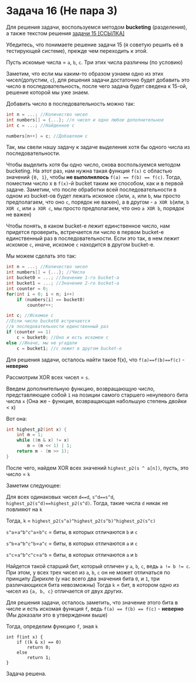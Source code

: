 
# Задача 16 (Не пара 3)
Для решения задачи, воспользуемся методом **bucketing** (разделения), а также текстом решения [задачи 15 [ССЫЛКА]](https://github.com/hse-du/hse-walkthrough/blob/main/contests/02/15.md)

Убедитесь, что понимаете решение задачи 15 (я советую решить её в тестирующей системе), прежде чем переходить к этой.

Пусть искомые числа = `a`, `b`, `c`. Три этих числа различны (по условию)

Заметим, что если мы каким-то образом узнаем одно из этих чисел(допустим, `c`), для решения задачи достаточно будет добавить это число в последовательность, после чего задача будет сведена к 15-ой, решение которой мы уже знаем.

Добавить число в последовательность можно так:
```c
int n = ...; //Количество чисел
int numbers[] = {...}; //n чисел и одно любое дополнительное
int c = ...; //Найденное c

numbers[n++] = c; //Добавляем c
```

Так, мы свели нашу задачу к задаче выделения хотя бы одного числа из последовательности.

Чтобы выделить хотя бы одно число, снова воспользуемся методом bucketing.
На этот раз, нам нужна такая функция `f(x)` с областью значений `{0, 1}`, чтобы **не выполнялось** `f(a) == f(b) == f(c)`. Тогда, поместим число x в `f(x)`-й bucket таким же способом, как и в первой задаче.
Заметим, что после обработки всей последовательности в одном из bucket-ов будет лежать искомое `c`(или, `a`, или `b`, мы просто предполагаем, что оно `c`, порядок не важен), а в другом - `a XOR b`(или, `b XOR c`, или `a XOR c`, мы просто предполагаем, что оно `a XOR b`, порядок не важен)

Чтобы понять, в каком bucket-е лежит единственное число, нам придется проверить, встречается ли число в первом bucket-е единственный раз в последовательности. Если это так, в нем лежит искомое `c`, иначе, искомое `c` находится в другом bucket-е.

Мы можем сделать это так:
```c
int n = ...; //Количество чисел
int numbers[] = {...}; //Числа
int bucket0 = ...; //Значение 1-го bucket-а
int bucket1 = ...; //Значение 2-го bucket-а
int counter = 0;
for(int i = 0; i < n; i++)
    if (numbers[i] == bucket0)
        counter++;

int c; //Искомое c
//Если число bucket0 встречается
//в последовательности единственный раз
if (counter == 1) 
    c = bucket0; //Оно и есть искомое с
else //Иначе, мы не угадали
    c = bucket1; //c лежит в другом bucket-е
```

Для решения задачи, осталось найти такое f(x), что `f(a)==f(b)==f(c)` - **неверно**

Рассмотрим XOR всех чисел = `s`.

Введем дополнительную функцию, возвращающую число, представляющее собой `1` на позиции самого старшего ненулевого бита числа `x`
(Она же - функция, возвращающая набольшую степень двойки < x)

Вот она:
```c
int highest_p2(int x) {
    int m = 1;
    while ((m & x) != x)
        m = (m << 1) | 1;
    return m - (m >> 1);
}
```

После чего, найдем XOR всех значений `highest_p2(s ^ a[n])`, пусть, это число = `k`

Заметим следующее:

Для всех одинаковых чисел `d==d`, `s^d==s^d`, `highest_p2(s^d)==highest_p2(s^d)`. Тогда, такие числа `d` никак не повлияют на `k`

Тогда, `k` = `highest_p2(s^a)^highest_p2(s^b)^highest_p2(s^c)`

`s^a`=`a^b^c^a`=`b^c` = биты, в которых отличаются `b` и `c`

`s^b`=`a^b^c^b`=`a^c` = биты, в которых отличаются `a` и `c`

`s^c`=`a^b^c^c`=`a^b` = биты, в которых отличаются `a` и `b`

Найдется такой старший бит, который отличен у `a`, `b`, `c`, ведь `a != b != c`. При этом, у всех трех чисел из `a`, `b`, `c` он не может отличаться по принципу Дирихле (у нас всего два значения бита `0`, и `1`, три различающихся бита невозможны)
Тогда `k` = бит, в котором одно из чисел из `{a, b, c}` отличается от двух других.

Для решения задачи, осталось заметить, что значение этого бита в числе и есть искомая функция `f`, ведь `f(a) == f(b) == f(c)` - **неверно** (Мы доказали это в утверждении выше)

Тогда, определим функцию `f`, зная `k`
```
int f(int x) {
    if ((k & x) == 0)
        return 0;
    else
        return 1;
}
```

Задача решена.